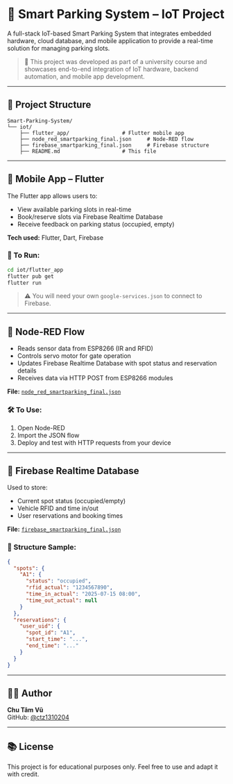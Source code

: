 # 🚗 Smart Parking System – IoT Project

A full-stack IoT-based Smart Parking System that integrates embedded hardware, cloud database, and mobile application to provide a real-time solution for managing parking slots.

> 📌 This project was developed as part of a university course and showcases end-to-end integration of IoT hardware, backend automation, and mobile app development.

---

## 📂 Project Structure

```
Smart-Parking-System/
└── iot/
    ├── flutter_app/                 # Flutter mobile app
    ├── node_red_smartparking_final.json     # Node-RED flow
    ├── firebase_smartparking_final.json     # Firebase structure
    ├── README.md                    # This file
```

---

## 📱 Mobile App – Flutter

The Flutter app allows users to:

- View available parking slots in real-time  
- Book/reserve slots via Firebase Realtime Database  
- Receive feedback on parking status (occupied, empty)

**Tech used:** Flutter, Dart, Firebase

### 🚀 To Run:

```bash
cd iot/flutter_app
flutter pub get
flutter run
```

> ⚠️ You will need your own `google-services.json` to connect to Firebase.

---

## 🔁 Node-RED Flow

- Reads sensor data from ESP8266 (IR and RFID)
- Controls servo motor for gate operation
- Updates Firebase Realtime Database with spot status and reservation details
- Receives data via HTTP POST from ESP8266 modules

**File:** [`node_red_smartparking_final.json`](iot/node_red_smartparking_final.json)

### 🛠 To Use:

1. Open Node-RED  
2. Import the JSON flow  
3. Deploy and test with HTTP requests from your device

---

## 🔗 Firebase Realtime Database

Used to store:

- Current spot status (occupied/empty)  
- Vehicle RFID and time in/out  
- User reservations and booking times

**File:** [`firebase_smartparking_final.json`](iot/firebase_smartparking_final.json)

### 🧱 Structure Sample:

```json
{
  "spots": {
    "A1": {
      "status": "occupied",
      "rfid_actual": "1234567890",
      "time_in_actual": "2025-07-15 08:00",
      "time_out_actual": null
    }
  },
  "reservations": {
    "user_uid": {
      "spot_id": "A1",
      "start_time": "...",
      "end_time": "..."
    }
  }
}
```

---

## 👨‍💻 Author

**Chu Tâm Vũ**  
GitHub: [@ctz1310204](https://github.com/ctz1310204)

---

## 📚 License

This project is for educational purposes only. Feel free to use and adapt it with credit.
